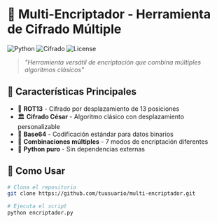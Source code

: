 # 🔐 Multi-Encriptador - Herramienta de Cifrado Múltiple

![Python](https://img.shields.io/badge/Python-3.8%2B-blue?logo=python&logoColor=white)
![Cifrado](https://img.shields.io/badge/Cifrado-Múltiple-green)
![License](https://img.shields.io/badge/Licencia-MIT-yellow)

> *"Herramienta versátil de encriptación que combina múltiples algoritmos clásicos"*

## 🌟 Características Principales
- 🔄 **ROT13** - Cifrado por desplazamiento de 13 posiciones
- 🏛️ **Cifrado César** - Algoritmo clásico con desplazamiento personalizable
- 📜 **Base64** - Codificación estándar para datos binarios
- 🎯 **Combinaciones múltiples** - 7 modos de encriptación diferentes
- 🐍 **Python puro** - Sin dependencias externas

## 🚀 Como Usar

```bash
# Clona el repositorio
git clone https://github.com/tuusuario/multi-encriptador.git

# Ejecuta el script
python encriptador.py
```

